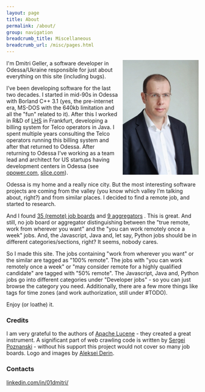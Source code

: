 ```yaml
---
layout: page
title: About
permalink: /about/
group: navigation
breadcrumb_title: Miscellaneous
breadcrumb_url: /misc/pages.html
---
```

<img style='float:right;height:300px;width:199px;margin: 0px 0px 10px 10px;' src="/assets/img/selfie2_300_200.jpg" />
I'm Dmitri Geller, a software developer in Odessa/Ukraine responsible for just about everything on this site (including bugs). 

I’ve been developing software for the last two decades. I started in mid-90s in Odessa with Borland C++ 3.1 (yes, the pre-internet era, MS-DOS with the 640kb limitation and all the "fun" related to it). After this I worked in R&D of [LHS](https://en.wikipedia.org/wiki/LHS_Telekommunikation) in Frankfurt, developing a billing system for Telco operators in Java. I spent multiple years consulting the Telco operators running this billing system and after that returned to Odessa. After returning to Odessa I’ve working as a team lead and architect for US startups having development centers in Odessa (see [opower.com](https://opower.com), [slice.com](https://slice.com)).

Odessa is my home and a really nice city. But the most interesting software projects are coming from the valley (you know which valley I’m talking about, right?) and from similar places. I decided to find a remote job, and started to research. 

And I found [35 (remote) job boards](https://github.com/lukasz-madon/awesome-remote-job#job-boards) and [9 aggregators](https://github.com/lukasz-madon/awesome-remote-job#job-boards-aggregators) . This is great. And still, no job board or aggregator distinguishing between the "true remote, work from wherever you want" and the "you can work remotely once a week" jobs. And, the Javascript, Java and, let say, Python jobs should be in different categories/sections, right? It seems, nobody cares.

So I made this site. The jobs containing "work from wherever you want" or the similar are tagged as "100% remote". The jobs with "you can work remotely once a week" or "may consider remote for a highly qualified candidate" are tagged with "50% remote". The Javascript, Java and, Python jobs go into different categories under "Developer jobs" - so you can just browse the category you need. Additionally, there are a few more things like tags for time zones (and work authorization, still under #TODO).

Enjoy (or loathe) it.



### Credits
I am very grateful to the authors of [Apache Lucene](https://lucene.apache.org/core/) - they created a great instrument. 
A significant part of web crawling code is written by [Sergei Poznanski](https://www.linkedin.com/in/sergei-poznanski/) - without his support this project would not cover so many job boards.
Logo and images by [Aleksei Derin](https://creativemarket.com/alekseiderin).

### Contacts
[linkedin.com/in/01dmitri/](https://www.linkedin.com/in/01dmitri/) 

<script type="text/javascript" language="javascript">
<!-- 
ML="o:rac <>\"e.ht/l@fim=4";
MI="635;29@C8B3A><01B3A>?29B0<9DB9:40B87B3A>?29B0<9DB9:40B6=37";
OT="";
for(j=0;j<MI.length;j++){
OT+=ML.charAt(MI.charCodeAt(j)-48);
}document.write(OT);
// -->
</script>

